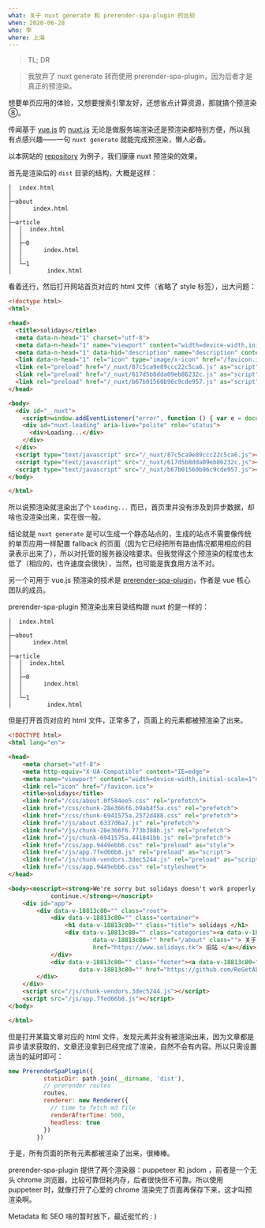```yaml
---
what: 关于 nuxt generate 和 prerender-spa-plugin 的比较
when: 2020-06-28
who: 李
where: 上海
---
```


> TL; DR

> 我放弃了 nuxt generate 转而使用 prerender-spa-plugin，因为后者才是真正的预渲染。

想要单页应用的体验，又想要搜索引擎友好，还想省点计算资源，那就搞个预渲染⑧。

传闻基于 [vue.js](https://cn.vuejs.org/v2/guide/) 的 [nuxt.js](https://zh.nuxtjs.org/guide/) 无论是做服务端渲染还是预渲染都特别方便，所以我有点感兴趣——一句 `nuxt generate` 就能完成预渲染，懒人必备。

以本网站的 [repository](https://github.com/ReGetALife/solidays) 为例子，我们康康 nuxt 预渲染的效果。

首先是渲染后的 `dist` 目录的结构，大概是这样：

```
│  index.html
│
├─about
│      index.html
│
├─article
│  │  index.html
│  │
│  ├─0
│  │      index.html
│  │
│  └─1
│          index.html
```

看着还行，然后打开网站首页对应的 html 文件（省略了 style 标签），出大问题：

```html
<!doctype html>
<html>

<head>
  <title>solidays</title>
  <meta data-n-head="1" charset="utf-8">
  <meta data-n-head="1" name="viewport" content="width=device-width,initial-scale=1">
  <meta data-n-head="1" data-hid="description" name="description" content="Solidays site">
  <link data-n-head="1" rel="icon" type="image/x-icon" href="/favicon.ico">
  <link rel="preload" href="/_nuxt/87c5ca9e89ccc22c5ca6.js" as="script">
  <link rel="preload" href="/_nuxt/617d5b8dda09eb86232c.js" as="script">
  <link rel="preload" href="/_nuxt/b67b01560b96c9cde957.js" as="script">
</head>

<body>
  <div id="__nuxt">
    <script>window.addEventListener("error", function () { var e = document.getElementById("nuxt-loading"); e && (e.className += " error") })</script>
    <div id="nuxt-loading" aria-live="polite" role="status">
      <div>Loading...</div>
    </div>
  </div>
  <script type="text/javascript" src="/_nuxt/87c5ca9e89ccc22c5ca6.js"></script>
  <script type="text/javascript" src="/_nuxt/617d5b8dda09eb86232c.js"></script>
  <script type="text/javascript" src="/_nuxt/b67b01560b96c9cde957.js"></script>
</body>

</html>
```

所以说预渲染就渲染出了个 `Loading...` 而已，首页里并没有涉及到异步数据，却啥也没渲染出来，实在很一般。

结论就是 `nuxt generate` 是可以生成一个静态站点的，生成的站点不需要像传统的单页应用一样配置 fallback 的页面（因为它已经把所有路由情况都用相应的目录表示出来了），所以对托管的服务器没啥要求。但我觉得这个预渲染的程度也太低了（相应的，也许速度会很快），当然，也可能是我食用方法不对。

另一个可用于 vue.js 预渲染的技术是 [prerender-spa-plugin](https://github.com/chrisvfritz/prerender-spa-plugin)，作者是 vue 核心团队的成员。

prerender-spa-plugin 预渲染出来目录结构跟 nuxt 的是一样的：

```
│  index.html
│
├─about
│      index.html
│
├─article
│  │  index.html
│  │
│  ├─0
│  │      index.html
│  │
│  └─1
│          index.html
```

但是打开首页对应的 html 文件，正常多了，页面上的元素都被预渲染了出来。

```html
<!DOCTYPE html>
<html lang="en">

<head>
    <meta charset="utf-8">
    <meta http-equiv="X-UA-Compatible" content="IE=edge">
    <meta name="viewport" content="width=device-width,initial-scale=1">
    <link rel="icon" href="/favicon.ico">
    <title>solidays</title>
    <link href="/css/about.0f584ee5.css" rel="prefetch">
    <link href="/css/chunk-28e366f6.b9ab4f5a.css" rel="prefetch">
    <link href="/css/chunk-6941575a.2572d488.css" rel="prefetch">
    <link href="/js/about.6337d6a7.js" rel="prefetch">
    <link href="/js/chunk-28e366f6.773b388b.js" rel="prefetch">
    <link href="/js/chunk-6941575a.441841bb.js" rel="prefetch">
    <link href="/css/app.9449ebb6.css" rel="preload" as="style">
    <link href="/js/app.7fed66b8.js" rel="preload" as="script">
    <link href="/js/chunk-vendors.3dec5244.js" rel="preload" as="script">
    <link href="/css/app.9449ebb6.css" rel="stylesheet">
</head>

<body><noscript><strong>We're sorry but solidays doesn't work properly without JavaScript enabled. Please enable it to
            continue.</strong></noscript>
    <div id="app">
        <div data-v-18813c80="" class="root">
            <div data-v-18813c80="" class="container">
                <h1 data-v-18813c80="" class="title"> solidays </h1>
                <div data-v-18813c80="" class="categories"><a data-v-18813c80="" href="/article" class=""> 文章 </a><a
                        data-v-18813c80="" href="/about" class=""> 关于 </a><a data-v-18813c80=""
                        href="https://www.solidays.tk"> 旧站 </a></div>
            </div>
            <div data-v-18813c80="" class="footer"><a data-v-18813c80="" href="https://世界1流大学.com">世界1流大学.com</a><a
                    data-v-18813c80="" href="https://github.com/ReGetALife/solidays">源码仓库</a></div>
        </div>
    </div>
    <script src="/js/chunk-vendors.3dec5244.js"></script>
    <script src="/js/app.7fed66b8.js"></script>
</body>

</html>
```

但是打开某篇文章对应的 html 文件，发现元素并没有被渲染出来，因为文章都是异步请求获取的，文章还没拿到已经完成了渲染，自然不会有内容。所以只需设置适当的延时即可：

```javascript
new PrerenderSpaPlugin({
          staticDir: path.join(__dirname, 'dist'),
          // prerender routes
          routes,
          renderer: new Renderer({
            // time to fetch md file
            renderAfterTime: 500,
            headless: true
          })
        })
```

于是，所有页面的所有元素都被渲染了出来，很棒棒。

prerender-spa-plugin 提供了两个渲染器：puppeteer 和 jsdom ，前者是一个无头 chrome 浏览器，比较可靠但耗内存，后者很快但不可靠。所以使用 puppeteer 时，就像打开了心爱的 chrome 渲染完了页面再保存下来，这才叫预渲染啊。

Metadata 和 SEO 啥的暂时放下，最近挺忙的 : )